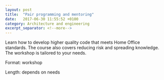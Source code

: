 ```yaml
---
layout: post
title:  "Pair programming and mentoring"
date:   2017-06-30 11:55:52 +0100
category: Architecture and engineering
excerpt_separator: <!--more-->
---
```


Learn how to develop higher quality code that meets Home Office standards. The course also covers reducing risk and spreading knowledge. The workshop is tailored to your needs.

Format: workshop

Length: depends on needs
